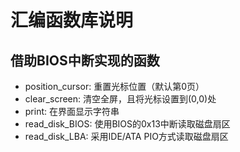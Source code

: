 # 汇编函数库说明
## 借助BIOS中断实现的函数
- position_cursor: 重置光标位置（默认第0页）
- clear_screen: 清空全屏，且将光标设置到(0,0)处
- print: 在界面显示字符串
- read_disk_BIOS: 使用BIOS的0x13中断读取磁盘扇区
- read_disk_LBA: 采用IDE/ATA PIO方式读取磁盘扇区

